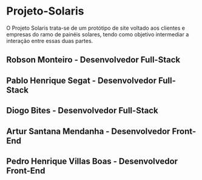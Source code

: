 # Projeto-Solaris

O Projeto Solaris trata-se de um protótipo de site voltado aos clientes e empresas do ramo de painéis solares, tendo como objetivo intermediar a interação entre essas duas partes.

## Robson Monteiro - Desenvolvedor Full-Stack
## Pablo Henrique Segat - Desenvolvedor Full-Stack
## Diogo Bites - Desenvolvedor Full-Stack
## Artur Santana Mendanha - Desenvolvedor Front-End
## Pedro Henrique Villas Boas - Desenvolvedor Front-End
